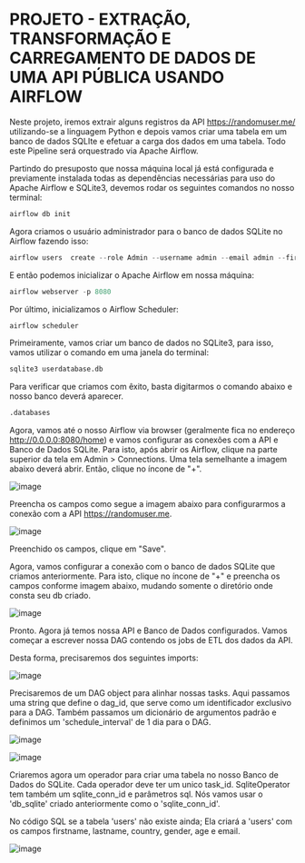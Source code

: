 # PROJETO - EXTRAÇÃO, TRANSFORMAÇÃO E CARREGAMENTO DE DADOS DE UMA API PÚBLICA USANDO AIRFLOW

Neste projeto, iremos extrair alguns registros da API https://randomuser.me/ utilizando-se a linguagem Python e depois vamos criar uma tabela em um banco de dados SQLIte e efetuar a carga dos dados em uma tabela. Todo este Pipeline será orquestrado via Apache Airflow.

Partindo do presuposto que nossa máquina local já está configurada e previamente instalada todas as dependências necessárias para uso do Apache Airflow e SQLite3, devemos rodar os seguintes comandos no nosso terminal:

```python
airflow db init
```

Agora criamos o usuário administrador para o banco de dados SQLite no Airflow fazendo isso:

```python
airflow users  create --role Admin --username admin --email admin --firstname admin --lastname admin --password admin
```

E então podemos inicializar o Apache Airflow em nossa máquina:

```python
airflow webserver -p 8080
```

Por último, inicializamos o Airflow Scheduler:

```python
airflow scheduler
```

Primeiramente, vamos criar um banco de dados no SQLite3, para isso, vamos utilizar o comando em uma janela do terminal:

```python
sqlite3 userdatabase.db
```
Para verificar que criamos com êxito, basta digitarmos o comando abaixo e nosso banco deverá aparecer.

```python
.databases
```
Agora, vamos até o nosso Airflow via browser (geralmente fica no endereço http://0.0.0.0:8080/home) e vamos configurar as conexões com a API e Banco de Dados SQLite. Para isto, após abrir os Airflow, clique na parte superior da tela em Admin > Connections.
Uma tela semelhante a imagem abaixo deverá abrir. Então, clique no íncone de "+".

![image](https://github.com/ksldados/Projetos-de-Machine-Learning-Engineering-by-Kariston/assets/114116067/0048e901-ef68-4b12-8070-71f2c7b0a76e)

Preencha os campos como segue a imagem abaixo para configurarmos a conexão com a API https://randomuser.me. 

![image](https://github.com/ksldados/Projetos-de-Machine-Learning-Engineering-by-Kariston/assets/114116067/677bd399-6827-40fe-9448-8895f8de0a15)

Preenchido os campos, clique em "Save".

Agora, vamos configurar a conexão com o banco de dados SQLite que criamos anteriormente. Para isto, clique no íncone de "+" e preencha os campos conforme imagem abaixo, mudando somente o diretório onde consta seu db criado.

![image](https://github.com/ksldados/Projetos-de-Machine-Learning-Engineering-by-Kariston/assets/114116067/9494fa0d-e5cc-4906-8c66-0d9a31e08860)

Pronto. Agora já temos nossa API e Banco de Dados configurados. Vamos começar a escrever nossa DAG contendo os jobs de ETL dos dados da API.

Desta forma, precisaremos dos seguintes imports:

![image](https://github.com/ksldados/Projetos-de-Machine-Learning-Engineering-by-Kariston/assets/114116067/e1a181f9-7418-4c00-9be2-f57091a1bd3c)


Precisaremos de um DAG object para alinhar nossas tasks. Aqui passamos uma string que define o dag_id, que serve como um identificador exclusivo para a DAG. Também passamos um dicionário de argumentos padrão e definimos um 'schedule_interval' de 1 dia para o DAG.

![image](https://github.com/ksldados/Projetos-de-Machine-Learning-Engineering-by-Kariston/assets/114116067/ad7224d4-ab41-4de7-a331-ca55607ac28a)

![image](https://github.com/ksldados/Projetos-de-Machine-Learning-Engineering-by-Kariston/assets/114116067/43f62577-a3f6-49eb-9d5f-a7b5163cc1f7)

Criaremos agora um operador para criar uma tabela no nosso Banco de Dados do SQLite. Cada operador deve ter um unico task_id. SqliteOperator tem também um sqlite_conn_id e parâmetros sql. Nós vamos usar o 'db_sqlite' criado anteriormente como o 'sqlite_conn_id'.

No código SQL se a tabela 'users' não existe ainda; Ela criará a 'users' com os campos firstname, lastname, country, gender, age e email.

![image](https://github.com/ksldados/Projetos-de-Machine-Learning-Engineering-by-Kariston/assets/114116067/92996bf2-f556-4b75-8c4c-5d5c03e80f65)






